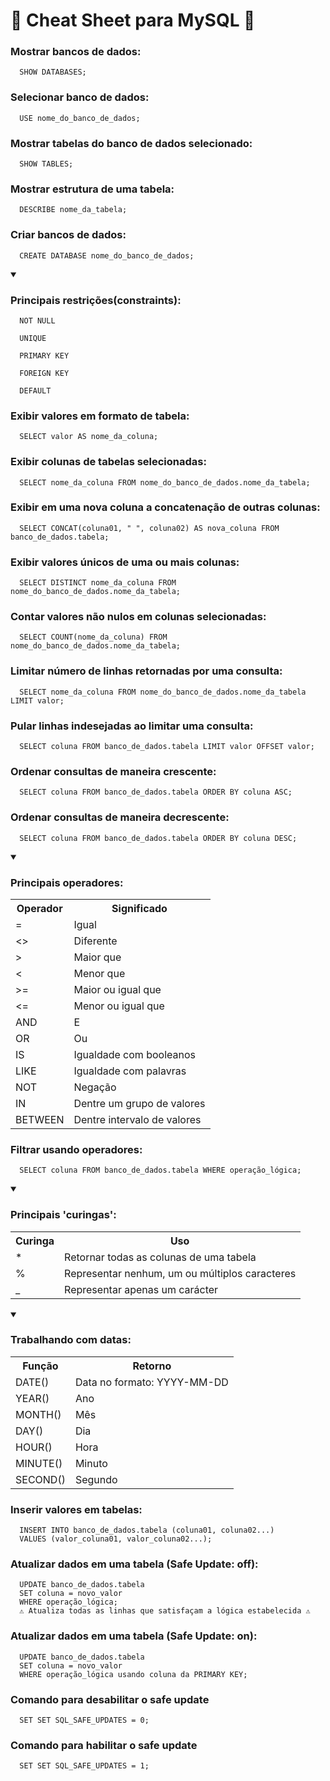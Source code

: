 <h1>🐬 Cheat Sheet para MySQL 🐬</h1>

<h3>Mostrar bancos de dados:</h3>

``` 
  SHOW DATABASES;
```

<h3>Selecionar banco de dados:</h3>

``` 
  USE nome_do_banco_de_dados;
```

<h3>Mostrar tabelas do banco de dados selecionado:</h3>

``` 
  SHOW TABLES;
```

<h3>Mostrar estrutura de uma tabela:</h3>

``` 
  DESCRIBE nome_da_tabela;
```

<h3>Criar bancos de dados:</h3>

``` 
  CREATE DATABASE nome_do_banco_de_dados;
```

<details open>
  <summary>
    <h3>Principais restrições(constraints):</h3>
  </summary>
  
  ```
    NOT NULL
  ```
  ```
    UNIQUE
  ```
  ```
    PRIMARY KEY
  ```
  ```
    FOREIGN KEY
  ```
  ```
    DEFAULT
  ```
</details>

<h3>Exibir valores em formato de tabela:</h3>

``` 
  SELECT valor AS nome_da_coluna;
```

<h3>Exibir colunas de tabelas selecionadas:</h3>

``` 
  SELECT nome_da_coluna FROM nome_do_banco_de_dados.nome_da_tabela;
```

<h3>Exibir em uma nova coluna a concatenação de outras colunas:</h3>

``` 
  SELECT CONCAT(coluna01, " ", coluna02) AS nova_coluna FROM banco_de_dados.tabela;
```

<h3>Exibir valores únicos de uma ou mais colunas:</h3>

``` 
  SELECT DISTINCT nome_da_coluna FROM nome_do_banco_de_dados.nome_da_tabela;
```

<h3>Contar valores não nulos em colunas selecionadas:</h3>

``` 
  SELECT COUNT(nome_da_coluna) FROM nome_do_banco_de_dados.nome_da_tabela;
```

<h3>Limitar número de linhas retornadas por uma consulta:</h3>

``` 
  SELECT nome_da_coluna FROM nome_do_banco_de_dados.nome_da_tabela LIMIT valor;
```

<h3>Pular linhas indesejadas ao limitar uma consulta:</h3>

``` 
  SELECT coluna FROM banco_de_dados.tabela LIMIT valor OFFSET valor;
```

<h3>Ordenar consultas de maneira crescente:</h3>

``` 
  SELECT coluna FROM banco_de_dados.tabela ORDER BY coluna ASC;
```

<h3>Ordenar consultas de maneira decrescente:</h3>

``` 
  SELECT coluna FROM banco_de_dados.tabela ORDER BY coluna DESC;
```

<details open>
  <summary>
    <h3>Principais operadores:</h3>
  </summary>
  
  <table>
    <tr>
      <th>Operador</th>
      <th>Significado</th>
    </tr>
    <tr>
      <td>=</td>
      <td>Igual</td>
    </tr>
    <tr>
      <td><></td>
      <td>Diferente</td>
    </tr>
    <tr>
      <td>></td>
      <td>Maior que</td>
    </tr>
    <tr>
      <td><</td>
      <td>Menor que</td>
    </tr>
    <tr>
      <td>>=</td>
      <td>Maior ou igual que</td>
    </tr>
    <tr>
      <td><=</td>
      <td>Menor ou igual que</td>
    </tr>
    <tr>
      <td>AND</td>
      <td>E</td>
    </tr> 
    <tr>
      <td>OR</td>
      <td>Ou</td>
    </tr>
    <tr>
      <td>IS</td>
      <td>Igualdade com booleanos</td>
    </tr>
    <tr>
      <td>LIKE</td>
      <td>Igualdade com palavras</td>
    </tr>
    <tr>
      <td>NOT</td>
      <td>Negação</td>
    </tr> 
    <tr>
      <td>IN</td>
      <td>Dentre um grupo de valores</td>
    </tr>
    <tr>
      <td>BETWEEN</td>
      <td>Dentre intervalo de valores</td>
    </tr>
  </table>
</details>

<h3>Filtrar usando operadores:</h3>

``` 
  SELECT coluna FROM banco_de_dados.tabela WHERE operação_lógica;
```

<details open>
  <summary>
    <h3>Principais 'curingas':</h3>
  </summary>
  
  <table>
    <tr>
      <th>Curinga</th>
      <th>Uso</th>
    </tr>
    <tr>
      <td>*</td>
      <td>Retornar todas as colunas de uma tabela</td>
    </tr>
    <tr>
      <td>%</td>
      <td>Representar nenhum, um ou múltiplos caracteres</td>
    </tr>
    <tr>
      <td>_</td>
      <td>Representar apenas um carácter</td>
    </tr>
  </table>
</details>

<details open>
  <summary>
    <h3>Trabalhando com datas:</h3>
  </summary>
  
  <table>
    <tr>
      <th>Função</th>
      <th>Retorno</th>
    </tr>
    <tr>
      <td>DATE()</td>
      <td>Data no formato: YYYY-MM-DD</td>
    </tr>
    <tr>
      <td>YEAR()</td>
      <td>Ano</td>
    </tr>
    <tr>
      <td>MONTH()</td>
      <td>Mês</td>
    </tr>
    <tr>
      <td>DAY()</td>
      <td>Dia</td>
    </tr>
    <tr>
      <td>HOUR()</td>
      <td>Hora</td>
    </tr>
    <tr>
      <td>MINUTE()</td>
      <td>Minuto</td>
    </tr>
    <tr>
      <td>SECOND()</td>
      <td>Segundo</td>
    </tr>
  </table>
</details>

<h3>Inserir valores em tabelas:</h3>

``` 
  INSERT INTO banco_de_dados.tabela (coluna01, coluna02...)
  VALUES (valor_coluna01, valor_coluna02...);
```

<h3>Atualizar dados em uma tabela (Safe Update: off):</h3>

``` 
  UPDATE banco_de_dados.tabela
  SET coluna = novo_valor
  WHERE operação_lógica;
  ⚠️ Atualiza todas as linhas que satisfaçam a lógica estabelecida ⚠️
```

<h3>Atualizar dados em uma tabela (Safe Update: on):</h3>

``` 
  UPDATE banco_de_dados.tabela
  SET coluna = novo_valor
  WHERE operação_lógica usando coluna da PRIMARY KEY;
```

<h3>Comando para desabilitar o safe update</h3>

``` 
  SET SET SQL_SAFE_UPDATES = 0;
```

<h3>Comando para habilitar o safe update</h3>

``` 
  SET SET SQL_SAFE_UPDATES = 1;
```
